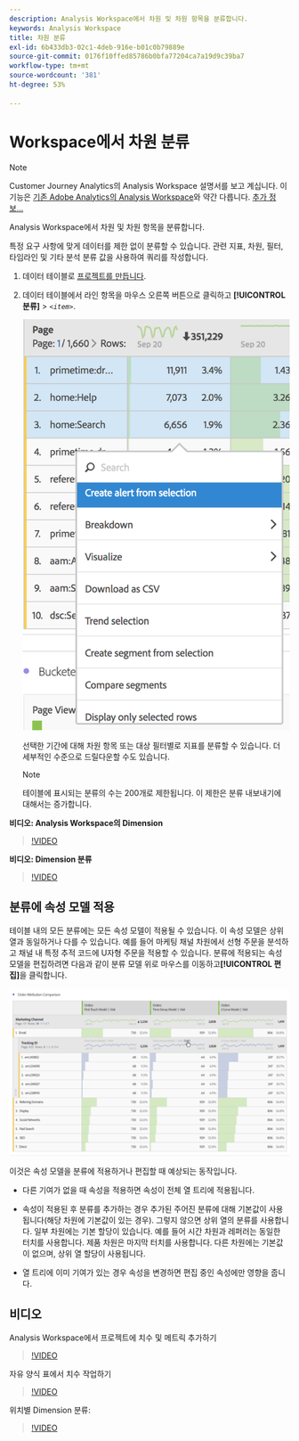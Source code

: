 ```yaml
---
description: Analysis Workspace에서 차원 및 차원 항목을 분류합니다.
keywords: Analysis Workspace
title: 차원 분류
exl-id: 6b433db3-02c1-4deb-916e-b01c0b79889e
source-git-commit: 0176f10ffed85786b0bfa77204ca7a19d9c39ba7
workflow-type: tm+mt
source-wordcount: '381'
ht-degree: 53%

---
```


#  Workspace에서 차원 분류

>[!NOTE]
>
>Customer Journey Analytics의 Analysis Workspace 설명서를 보고 계십니다. 이 기능은 [기존 Adobe Analytics의 Analysis Workspace](https://experienceleague.adobe.com/docs/analytics/analyze/analysis-workspace/home.html)와 약간 다릅니다. [추가 정보...](/help/getting-started/cja-aa.md)

Analysis Workspace에서 차원 및 차원 항목을 분류합니다.

특정 요구 사항에 맞게 데이터를 제한 없이 분류할 수 있습니다. 관련 지표, 차원, 필터, 타임라인 및 기타 분석 분류 값을 사용하여 쿼리를 작성합니다.

1. 데이터 테이블로 [프로젝트를 만듭니다](/help/analysis-workspace/home.md).
1. 데이터 테이블에서 라인 항목을 마우스 오른쪽 버튼으로 클릭하고 **[!UICONTROL 분류]** > *`<item>`*.

   ![단계 결과](assets/fa_data_table_actions.png)

   선택한 기간에 대해 차원 항목 또는 대상 필터별로 지표를 분류할 수 있습니다. 더 세부적인 수준으로 드릴다운할 수도 있습니다.

   >[!NOTE]
   >
   >테이블에 표시되는 분류의 수는 200개로 제한됩니다. 이 제한은 분류 내보내기에 대해서는 증가합니다.

**비디오: Analysis Workspace의 Dimension**

>[!VIDEO](https://video.tv.adobe.com/v/23971)

**비디오: Dimension 분류**

>[!VIDEO](https://video.tv.adobe.com/v/23969)

## 분류에 속성 모델 적용

테이블 내의 모든 분류에는 모든 속성 모델이 적용될 수 있습니다. 이 속성 모델은 상위 열과 동일하거나 다를 수 있습니다. 예를 들어 마케팅 채널 차원에서 선형 주문을 분석하고 채널 내 특정 추적 코드에 U자형 주문을 적용할 수 있습니다. 분류에 적용되는 속성 모델을 편집하려면 다음과 같이 분류 모델 위로 마우스를 이동하고&#x200B;**[!UICONTROL 편집]**&#x200B;을 클릭합니다.

![분류 설정](assets/breakdown_settings.png)

이것은 속성 모델을 분류에 적용하거나 편집할 때 예상되는 동작입니다.

* 다른 기여가 없을 때 속성을 적용하면 속성이 전체 열 트리에 적용됩니다.

* 속성이 적용된 후 분류를 추가하는 경우 추가된 주어진 분류에 대해 기본값이 사용됩니다(해당 차원에 기본값이 있는 경우). 그렇지 않으면 상위 열의 분류를 사용합니다. 일부 차원에는 기본 할당이 있습니다. 예를 들어 시간 차원과 레퍼러는 동일한 터치를 사용합니다. 제품 차원은 마지막 터치를 사용합니다. 다른 차원에는 기본값이 없으며, 상위 열 할당이 사용됩니다.

* 열 트리에 이미 기여가 있는 경우 속성을 변경하면 편집 중인 속성에만 영향을 줍니다.

## 비디오

Analysis Workspace에서 프로젝트에 치수 및 메트릭 추가하기

>[!VIDEO](https://video.tv.adobe.com/v/30606)

자유 양식 표에서 치수 작업하기

>[!VIDEO](https://video.tv.adobe.com/v/40179)

위치별 Dimension 분류:

>[!VIDEO](https://video.tv.adobe.com/v/24033)
